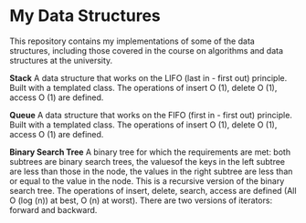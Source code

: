# My Data Structures
This repository contains my implementations of some of the data structures, including those covered in the course on algorithms and data structures at the university.

**Stack**
A data structure that works on the LIFO (last in - first out) principle. Built with a templated class. The operations of insert O (1), delete O (1), access O (1) are defined.

**Queue**
A data structure that works on the FIFO (first in - first out) principle. Built with a templated class. The operations of insert O (1), delete O (1), access O (1) are defined.

**Binary Search Tree**
A binary tree for which the requirements are met: both subtrees are binary search trees, the values ​​of the keys in the left subtree are less than those in the node, the values ​​in the right subtree are less than or equal to the value in the node.
This is a recursive version of the binary search tree.
The operations of insert, delete, search, access are defined (All O (log (n)) at best, O (n) at worst).
There are two versions of iterators: forward and backward.
